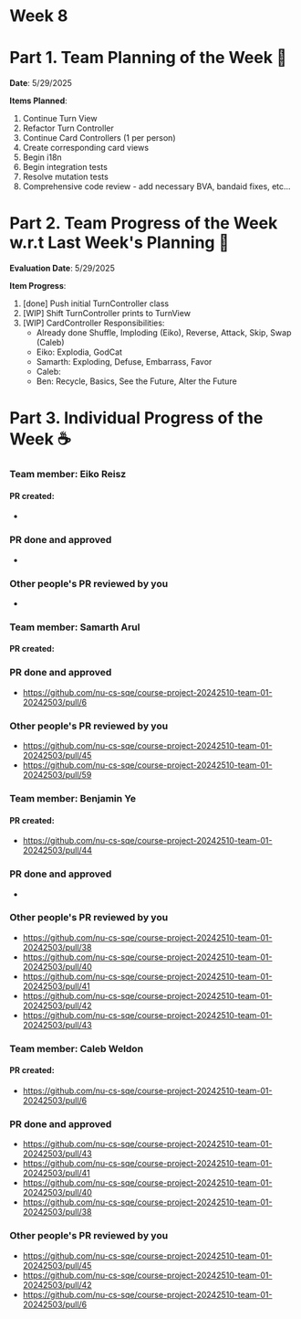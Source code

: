 # Week 8

# Part 1. Team Planning of the Week :ledger:
**Date**: 5/29/2025

**Items Planned**:
1. Continue Turn View
2. Refactor Turn Controller
3. Continue Card Controllers (1 per person)
4. Create corresponding card views
5. Begin i18n
6. Begin integration tests
7. Resolve mutation tests
8. Comprehensive code review - add necessary BVA, bandaid fixes, etc...

# Part 2. Team Progress of the Week w.r.t Last Week's Planning :green_book:
**Evaluation Date**: 5/29/2025

**Item Progress**:

1. [done] Push initial TurnController class
2. [WIP] Shift TurnController prints to TurnView
3. [WIP] CardController Responsibilities:
    - Already done Shuffle, Imploding (Eiko), Reverse, Attack, Skip, Swap (Caleb)
    - Eiko: Explodia, GodCat
    - Samarth: Exploding, Defuse, Embarrass, Favor
    - Caleb:
    - Ben: Recycle, Basics, See the Future, Alter the Future

# Part 3. Individual Progress of the Week :coffee:

### Team member: Eiko Reisz
#### PR created:
- 

### PR done and approved
- 

### Other people's PR reviewed by you
- 


### Team member: Samarth Arul
#### PR created:
### PR done and approved
- https://github.com/nu-cs-sqe/course-project-20242510-team-01-20242503/pull/6
### Other people's PR reviewed by you
- https://github.com/nu-cs-sqe/course-project-20242510-team-01-20242503/pull/45
- https://github.com/nu-cs-sqe/course-project-20242510-team-01-20242503/pull/59


### Team member: Benjamin Ye
#### PR created:
- https://github.com/nu-cs-sqe/course-project-20242510-team-01-20242503/pull/44 

### PR done and approved
- 

### Other people's PR reviewed by you
- https://github.com/nu-cs-sqe/course-project-20242510-team-01-20242503/pull/38
- https://github.com/nu-cs-sqe/course-project-20242510-team-01-20242503/pull/40
- https://github.com/nu-cs-sqe/course-project-20242510-team-01-20242503/pull/41
- https://github.com/nu-cs-sqe/course-project-20242510-team-01-20242503/pull/42
- https://github.com/nu-cs-sqe/course-project-20242510-team-01-20242503/pull/43


### Team member: Caleb Weldon
#### PR created:
- https://github.com/nu-cs-sqe/course-project-20242510-team-01-20242503/pull/6

### PR done and approved
- https://github.com/nu-cs-sqe/course-project-20242510-team-01-20242503/pull/43
- https://github.com/nu-cs-sqe/course-project-20242510-team-01-20242503/pull/41
- https://github.com/nu-cs-sqe/course-project-20242510-team-01-20242503/pull/40
- https://github.com/nu-cs-sqe/course-project-20242510-team-01-20242503/pull/38

### Other people's PR reviewed by you
- https://github.com/nu-cs-sqe/course-project-20242510-team-01-20242503/pull/45
- https://github.com/nu-cs-sqe/course-project-20242510-team-01-20242503/pull/42
- https://github.com/nu-cs-sqe/course-project-20242510-team-01-20242503/pull/6

